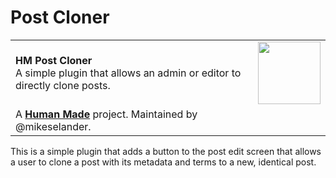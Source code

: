 # Post Cloner

<table width="100%">
	<tr>
		<td align="left" width="70">
			<strong>HM Post Cloner</strong><br />
			A simple plugin that allows an admin or editor to directly clone posts.
		</td>
		<td align="center" width="20%">
		    <img src="https://hmn.md/content/themes/hmnmd/assets/images/hm-logo.svg" width="100" />
		</td>
	</tr>
	<tr>
		<td>
			A <strong><a href="https://hmn.md/">Human Made</a></strong> project. Maintained by @mikeselander.
		</td>
		<td align="center"></td>
	</tr>
</table>

This is a simple plugin that adds a button to the post edit screen that allows a user to clone a post with its metadata and terms to a new, identical post.
